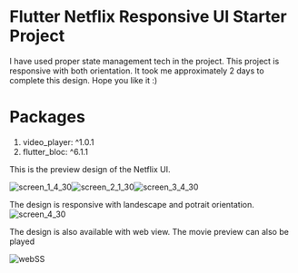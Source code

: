 # Flutter Netflix Responsive UI Starter Project
I have used proper state management tech in the project. This project is responsive with both orientation. It took me approximately 2 days to complete this design. 
Hope you like it :)

# Packages
 1.  video_player: ^1.0.1
 2.  flutter_bloc: ^6.1.1


This is the preview design of the Netflix UI.

![screen_1_4_30](https://user-images.githubusercontent.com/52609580/117596447-d561dc00-b15c-11eb-8aa0-0543e7410274.png)![screen_2_1_30](https://user-images.githubusercontent.com/52609580/117596481-e7dc1580-b15c-11eb-800a-2c3dab36a467.png)![screen_3_4_30](https://user-images.githubusercontent.com/52609580/117596499-f4606e00-b15c-11eb-999d-364e0cf333bf.png)

The design is responsive with landescape and potrait orientation.
![screen_4_30](https://user-images.githubusercontent.com/52609580/117596559-0a6e2e80-b15d-11eb-8968-1b8ea0916629.png)


The design is also available with web view. The movie preview can also be played

![webSS](https://user-images.githubusercontent.com/52609580/117593748-e9eea600-b155-11eb-81f3-b36dc4614122.PNG)
